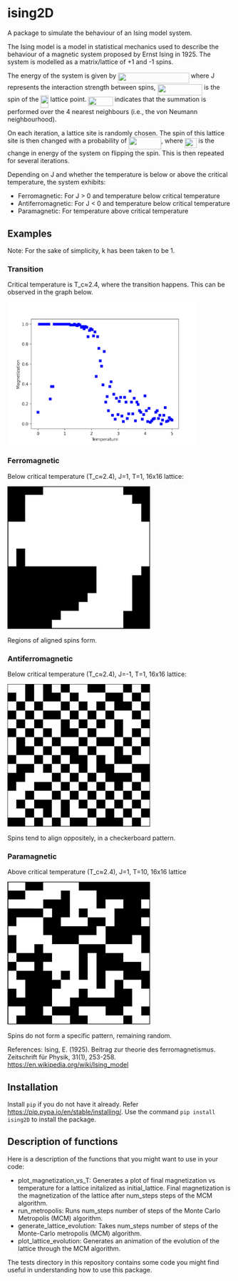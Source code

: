 # ising2D
A package to simulate the behaviour of an Ising model system.

The Ising model is a model in statistical mechanics used to describe the behaviour of a magnetic system proposed by Ernst Ising in 1925.
The system is modelled as a matrix/lattice of +1 and -1 spins.

The energy of the system is given by 
<img src="/tex/2952095dffb5082a65347403fb15d457.svg?invert_in_darkmode&sanitize=true" align=middle width=159.61948859999998pt height=24.657735299999988pt/>
where J represents the interaction strength between spins,
<img src="/tex/f29c574505eea1cddce4335737b3cad0.svg?invert_in_darkmode&sanitize=true" align=middle width=100.71062924999998pt height=24.65753399999998pt/> is the spin of the <img src="/tex/3def24cf259215eefdd43e76525fb473.svg?invert_in_darkmode&sanitize=true" align=middle width=18.32504519999999pt height=27.91243950000002pt/> lattice point.
<img src="/tex/7409d8ab6a0b37fe9d5c8ce22df9aba8.svg?invert_in_darkmode&sanitize=true" align=middle width=55.38259154999999pt height=21.68300969999999pt/> indicates that the summation is performed over the 4 nearest neighbours (i.e., the von Neumann neighbourhood).

On each iteration, a lattice site is randomly chosen.
The spin of this lattice site is then changed with a probability of <img src="/tex/2756e01d0c990457ca6dacc33d8ce90b.svg?invert_in_darkmode&sanitize=true" align=middle width=73.2011082pt height=28.670654099999997pt/>, 
where <img src="/tex/8b315c12c08fd5b9b3d2a80e5db71bb5.svg?invert_in_darkmode&sanitize=true" align=middle width=26.780867849999986pt height=22.465723500000017pt/> is the change in energy of the system on flipping the spin.
This is then repeated for several iterations.

Depending on J and whether the temperature is below or above the critical temperature,
the system exhibits:
* Ferromagnetic: For J > 0 and temperature below critical temperature
* Antiferromagnetic: For J < 0 and temperature below critical temperature
* Paramagnetic: For temperature above critical temperature

## Examples
Note: For the sake of simplicity, k has been taken to be 1.

### Transition
Critical temperature is T_c≈2.4, where the transition happens.
This can be observed in the graph below.

<img src="https://github.com/nikhilkmr300/ising2D/blob/master/images/magnetization_vs_temperature.png" align=middle/ height=320>

### Ferromagnetic
Below critical temperature (T_c≈2.4), J=1, T=1, 16x16 lattice:

<img src="https://github.com/nikhilkmr300/ising2D/blob/master/images/ferro.png" align=middle/ width=320 height=320>

Regions of aligned spins form.

### Antiferromagnetic
Below critical temperature (T_c≈2.4), J=-1, T=1, 16x16 lattice:

<img src="https://github.com/nikhilkmr300/ising2D/blob/master/images/antiferro.png" align=middle/ width=320 height=320>

Spins tend to align oppositely, in a checkerboard pattern.

### Paramagnetic
Above critical temperature (T_c≈2.4), J=1, T=10, 16x16 lattice

<img src="https://github.com/nikhilkmr300/ising2D/blob/master/images/para.png" align=middle/ width=320 height=320>

Spins do not form a specific pattern, remaining random.

References:
Ising, E. (1925). Beitrag zur theorie des ferromagnetismus. Zeitschrift für Physik, 31(1), 253-258.
https://en.wikipedia.org/wiki/Ising_model

## Installation
Install `pip` if you do not have it already. Refer https://pip.pypa.io/en/stable/installing/.
Use the command `pip install ising2D` to install the package.

## Description of functions
Here is a description of the functions that you might want to use in your code:
* plot_magnetization_vs_T: Generates a plot of final magnetization vs temperature for a lattice initalized as initial_lattice. Final magnetization is the magnetization of the lattice after num_steps steps of the MCM algorithm.
* run_metropolis: Runs num_steps number of steps of the Monte Carlo Metropolis (MCM) algorithm.
* generate_lattice_evolution: Takes num_steps number of steps of the Monte-Carlo metropolis (MCM) algorithm.
* plot_lattice_evolution: Generates an animation of the evolution of the lattice through the MCM algorithm.

The tests directory in this repository contains some code you might find useful in understanding how to use this package.
